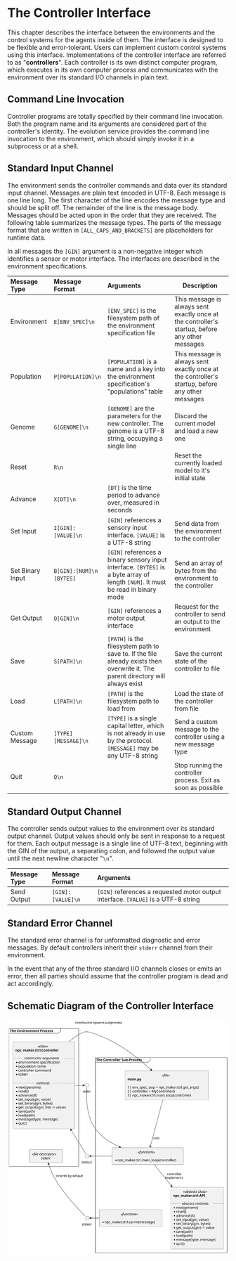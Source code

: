 # The Controller Interface #

This chapter describes the interface between the environments and the control
systems for the agents inside of them. The interface is designed to be flexible
and error-tolerant. Users can implement custom control systems using this
interface. Implementations of the controller interface are referred to
as "**controllers**". Each controller is its own distinct computer program,
which executes in its own computer process and communicates with the
environment over its standard I/O channels in plain text.


## Command Line Invocation ##

Controller programs are totally specified by their command line invocation. Both
the program name and its arguments are considered part of the controller's
identity. The evolution service provides the command line invocation to the
environment, which should simply invoke it in a subprocess or at a shell.


## Standard Input Channel ##

The environment sends the controller commands and data over its standard input
channel. Messages are plain text encoded in UTF-8. Each message is one line
long. The first character of the line encodes the message type and should be
split off. The remainder of the line is the message body. Messages should be
acted upon in the order that they are received. The following table summarizes
the message types. The parts of the message format that are written in
`[ALL_CAPS_AND_BRACKETS]` are placeholders for runtime data.

In all messages the `[GIN]` argument is a non-negative integer which identifies
a sensor or motor interface. The interfaces are described in the environment
specifications.

|  Message Type | Message Format | Arguments | Description |
| :------------ | :------------- | :-------- | ----------- |
| Environment | `E[ENV_SPEC]\n` | `[ENV_SPEC]` is the filesystem path of the environment specification file | This message is always sent exactly once at the controller's startup, before any other messages |
| Population | `P[POPULATION]\n` | `[POPULATION]` is a name and a key into the environment specification's "populations" table | This message is always sent exactly once at the controller's startup, before any other messages |
| Genome | `G[GENOME]\n` | `[GENOME]` are the parameters for the new controller. The genome is a UTF-8 string, occupying a single line | Discard the current model and load a new one |
| Reset | `R\n` |  | Reset the currently loaded model to it's initial state |
| Advance | `X[DT]\n` | `[DT]` is the time period to advance over, measured in seconds |  |
| Set Input | `I[GIN]:[VALUE]\n` | `[GIN]` references a sensory input interface. `[VALUE]` is a UTF-8 string | Send data from the environment to the controller |
| Set Binary Input   | `B[GIN]:[NUM]\n`<br>`[BYTES]` | `[GIN]` references a binary sensory input interface. `[BYTES]` is a byte array of length `[NUM]`. It must be read in binary mode | Send an array of bytes from the environment to the controller |
| Get Output | `O[GIN]\n` | `[GIN]` references a motor output interface | Request for the controller to send an output to the environment |
| Save | `S[PATH]\n` | `[PATH]` is the filesystem path to save to. If the file already exists then overwrite it. The parent directory will always exist | Save the current state of the controller to file |
| Load | `L[PATH]\n` | `[PATH]` is the filesystem path to load from | Load the state of the controller from file |
| Custom Message | `[TYPE][MESSAGE]\n` | `[TYPE]` is a single capital letter, which is not already in use by the protocol. `[MESSAGE]` may be any UTF-8 string | Send a custom message to the controller using a new message type |
| Quit | `Q\n` |  | Stop running the controller process. Exit as soon as possible |


## Standard Output Channel ##

The controller sends output values to the environment over its standard output
channel. Output values should only be sent in response to a request for them.
Each output message is a single line of UTF-8 text, beginning with the GIN of
the output, a separating colon, and followed the output value until the next
newline character "`\n`".

|  Message Type | Message Format | Arguments |
| :------------ | :------------- | :-------- |
| Send Output   | `[GIN]:[VALUE]\n` | `[GIN]` references a requested motor output interface. `[VALUE]` is a UTF-8 string |


## Standard Error Channel ##

The standard error channel is for unformatted diagnostic and error messages.
By default controllers inherit their `stderr` channel from their environment.

In the event that any of the three standard I/O channels closes or emits an error,
then all parties should assume that the controller program is dead and act accordingly.


## Schematic Diagram of the Controller Interface ##

![Schematic Diagram](images/controller_interface.svg)

